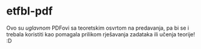# etfbl-pdf

Ovo su *uglavnom* PDFovi sa teoretskim osvrtom na predavanja,
pa bi se i trebala koristiti kao pomagala prilikom rješavanja zadataka
ili učenja teorije! :D
